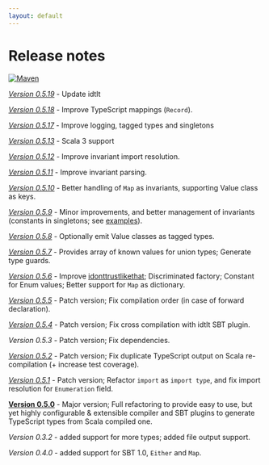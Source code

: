 ```yaml
---
layout: default
---
```


# Release notes

[![Maven](https://img.shields.io/maven-central/v/io.github.scala-ts/scala-ts-core_{{site.scala_major_version}}.svg)](http://search.maven.org/#search%7Cga%7C1%7Ca%3A%22scala-ts-core_{{site.scala_major_version}}%22)

[*Version 0.5.19*](https://github.com/scala-ts/scala-ts/compare/0.5.19..0.5.19) - Update idtlt

[*Version 0.5.18*](https://github.com/scala-ts/scala-ts/compare/0.5.17..0.5.18) - Improve TypeScript mappings (`Record`).

[*Version 0.5.17*](https://github.com/scala-ts/scala-ts/compare/0.5.13..0.5.17) - Improve logging, tagged types and singletons

[*Version 0.5.13*](https://github.com/scala-ts/scala-ts/compare/0.5.12..0.5.13) - Scala 3 support

[*Version 0.5.12*](https://github.com/scala-ts/scala-ts/compare/0.5.11..0.5.12) - Improve invariant import resolution.

[*Version 0.5.11*](https://github.com/scala-ts/scala-ts/compare/0.5.10..0.5.11) - Improve invariant parsing.

[*Version 0.5.10*](https://github.com/scala-ts/scala-ts/compare/0.5.9..0.5.10) - Better handling of `Map` as invariants, supporting Value class as keys.

[*Version 0.5.9*](https://github.com/scala-ts/scala-ts/compare/0.5.8...0.5.9) - Minor improvements, and better management of invariants (constants in singletons; see [examples](./examples.html#example-9)).

[*Version 0.5.8*](https://github.com/scala-ts/scala-ts/compare/0.5.7...0.5.8) - Optionally emit Value classes as tagged types.

[*Version 0.5.7*](https://github.com/scala-ts/scala-ts/compare/0.5.6...0.5.7) - Provides array of known values for union types; Generate type guards.

[*Version 0.5.6*](https://github.com/scala-ts/scala-ts/compare/0.5.5...0.5.6) - Improve [idonttrustlikethat](https://scala-ts.github.io/scala-ts/#idonttrustlikethat); Discriminated factory; Constant for Enum values; Better support for `Map` as dictionary.

[*Version 0.5.5*](https://github.com/scala-ts/scala-ts/compare/0.5.4...0.5.5) - Patch version; Fix compilation order (in case of forward declaration).

[*Version 0.5.4*](https://github.com/scala-ts/scala-ts/compare/0.5.3...0.5.4) - Patch version; Fix cross compilation with idtlt SBT plugin.

*Version 0.5.3* - Patch version; Fix dependencies.

[*Version 0.5.2*](https://github.com/scala-ts/scala-ts/compare/0.5.1...0.5.2) - Patch version; Fix duplicate TypeScript output on Scala re-compilation (+ increase test coverage).

[*Version 0.5.1*](https://github.com/scala-ts/scala-ts/compare/0.5.0...0.5.1) - Patch version; Refactor `import` as `import type`, and fix import resolution for `Enumeration` field.

[**Version 0.5.0**](https://www.linkedin.com/posts/cchantep_sbt-typescript-scala-activity-6760550250210979840-g0xr) - Major version; Full refactoring to provide easy to use, but yet highly configurable & extensible compiler and SBT plugins to generate TypeScript types from Scala compiled one.

*Version 0.3.2* - added support for more types; added file output support.

*Version 0.4.0* - added support for SBT 1.0, `Either` and `Map`.
